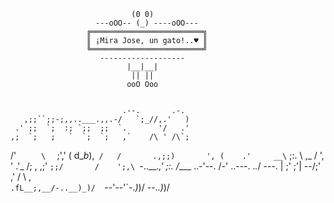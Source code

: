 
                               (0 0) 
                       ---oOO-- (_) ----oOO---    
                     ╔═════════════════════════╗ 
                     ║ ¡Mira Jose, un gato!..♥ ║ 
                     ╚═════════════════════════╝ 
                        -------------------
                              |__|__| 
                               || || 
                              ooO Ooo 


                             .--.       .-.
       ,;;``;;-;,,..___.,,.-/   `;_//,.'   )
     .' ;;  `;  :; `;;  ;;  `.       '/   .'
    ,;  `;   ;   `  `;  `;   ,`    /\ ' /\`;
   /'     `      \   `     ;','   ( d\__b_),`
  /   /       .,;;)       ', (    .'     __\`
 ;:.  \     ,_   /         ', ' .'_      \/;
,   ,;'      `;;/       /    ';,\ `-..__._,'
;:.  /____  ..-'--.    /-'    ..---. ._._/ ---.
|    ;' ;'|        \--/;' ,' /      \   ,      \
`.fL__;,__/-..__)_)/  `--'--'`-._)_)/ --\.._)_)/
